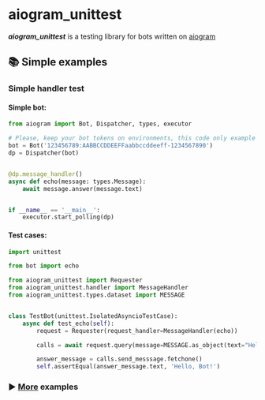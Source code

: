# aiogram_unittest

***aiogram_unittest*** is a testing library for bots written on <a href="https://github.com/aiogram/aiogram">aiogram</a>

## 📚 Simple examples

### Simple handler test

#### Simple bot:

```python
from aiogram import Bot, Dispatcher, types, executor

# Please, keep your bot tokens on environments, this code only example
bot = Bot('123456789:AABBCCDDEEFFaabbccddeeff-1234567890')
dp = Dispatcher(bot)


@dp.message_handler()
async def echo(message: types.Message):
    await message.answer(message.text)


if __name__ == '__main__':
    executor.start_polling(dp)


```

#### Test cases:

```python
import unittest

from bot import echo

from aiogram_unittest import Requester
from aiogram_unittest.handler import MessageHandler
from aiogram_unittest.types.dataset import MESSAGE


class TestBot(unittest.IsolatedAsyncioTestCase):
    async def test_echo(self):
        request = Requester(request_handler=MessageHandler(echo))

        calls = await request.query(message=MESSAGE.as_object(text="Hello, Bot!"))

        answer_message = calls.send_messsage.fetchone()
        self.assertEqual(answer_message.text, 'Hello, Bot!')

```

### ▶️ <a href='https://OCCCAS/aiogram_unittest/examples'>More</a> examples

